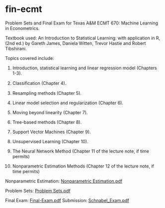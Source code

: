 # fin-ecmt
Problem Sets and Final Exam for Texas A&M ECMT 670: Machine Learning in Econometrics.

Textbook used: An Introduction to Statistical Learning: with application in R, (2nd ed.) by Gareth James, Daniela Witten, Trevor Hastie and Robert Tibshirani.

Topics covered include:
1. Introduction, statistical learning and linear regression model (Chapters 1-3).

2. Classiﬁcation (Chapter 4).

3. Resampling methods (Chapter 5).

4. Linear model selection and regularization (Chapter 6).

5. Moving beyond linearity (Chapter 7).

6. Tree-based methods (Chapter 8).

7. Support Vector Machines (Chapter 9).

8. Unsupervised Learning (Chapter 10).

9. The Neural Network Method (Chapter 11 of the lecture note, if time permits)

10. Nonparametric Estimation Methods (Chapter 12 of the lecture note, if time permits)

Nonparametric Estimation: 
[Nonparametric Estimation.pdf](https://github.com/tobias-schnabel/fin-ecmt/files/10106110/Nonparametric.Estimation.pdf)

Problem Sets:
[Problem Sets.pdf](https://github.com/tobias-schnabel/fin-ecmt/files/10106111/Problem.Sets.pdf)

Final Exam:
[Final-Exam.pdf](https://github.com/tobias-schnabel/fin-ecmt/files/10157390/Final-Exam.pdf)
Submission:
[Schnabel_Exam.pdf](https://github.com/tobias-schnabel/fin-ecmt/files/10157391/Schnabel_Exam.pdf)

